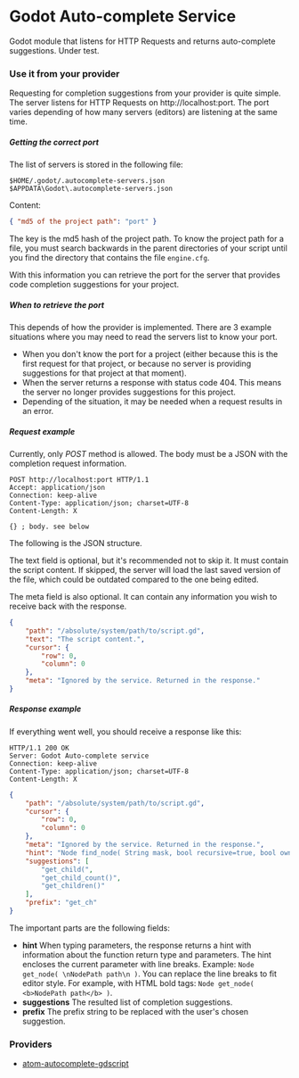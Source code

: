 
# Godot Auto-complete Service
Godot module that listens for HTTP Requests and returns auto-complete suggestions. Under test.

### Use it from your provider

Requesting for completion suggestions from your provider is quite simple.
The server listens for HTTP Requests on http://localhost:port. The port varies depending of how many servers (editors) are listening at the same time.

##### Getting the correct port

The list of servers is stored in the following file:

```
$HOME/.godot/.autocomplete-servers.json
$APPDATA\Godot\.autocomplete-servers.json
```

Content:

``` json
{ "md5 of the project path": "port" }
```

The key is the md5 hash of the project path. To know the project path for a file, you must search backwards in the parent directories of your script until you find the directory that contains the file `engine.cfg`.

With this information you can retrieve the port for the server that provides code completion suggestions for your project.

##### When to retrieve the port

This depends of how the provider is implemented. There are 3 example situations where you may need to read the servers list to know your port.

- When you don't know the port for a project (either because this is the first request for that project, or because no server is providing suggestions for that project at that moment).
- When the server returns a response with status code 404. This means the server no longer provides suggestions for this project.
- Depending of the situation, it may be needed when a request results in an error.

##### Request example

Currently, only _POST_ method is allowed. The body must be a JSON with the completion request information.

```
POST http://localhost:port HTTP/1.1
Accept: application/json
Connection: keep-alive
Content-Type: application/json; charset=UTF-8
Content-Length: X

{} ; body. see below
```

The following is the JSON structure.

The text field is optional, but it's recommended not to skip it. It must contain the script content. If skipped, the server will load the last saved version of the file, which could be outdated compared to the one being edited.

The meta field is also optional. It can contain any information you wish to receive back with the response.

``` json
{
    "path": "/absolute/system/path/to/script.gd",
    "text": "The script content.",
    "cursor": {
        "row": 0,
        "column": 0
    },
    "meta": "Ignored by the service. Returned in the response."
}
```

##### Response example

If everything went well, you should receive a response like this:

```
HTTP/1.1 200 OK
Server: Godot Auto-complete service
Connection: keep-alive
Content-Type: application/json; charset=UTF-8
Content-Length: X
```

``` json
{
    "path": "/absolute/system/path/to/script.gd",
    "cursor": {
        "row": 0,
        "column": 0
    },
    "meta": "Ignored by the service. Returned in the response.",
    "hint": "Node find_node( String mask, bool recursive=true, bool owned=true )",
    "suggestions": [
        "get_child(",
        "get_child_count()",
        "get_children()"
    ],
    "prefix": "get_ch"
}
```

The important parts are the following fields:

- **hint** When typing parameters, the response returns a hint with information about the function return type and parameters. The hint encloses the current parameter with line breaks. Example: `Node get_node( \nNodePath path\n )`. You can replace the line breaks to fit editor style. For example, with HTML bold tags: `Node get_node( <b>NodePath path</b> )`.
- **suggestions** The resulted list of completion suggestions.
- **prefix** The prefix string to be replaced with the user's chosen suggestion.

### Providers

- [atom-autocomplete-gdscript](https://github.com/neikeq/atom-autocomplete-gdscript)
